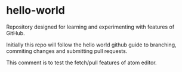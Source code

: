 # hello-world
Repository designed for learning and experimenting with features of GitHub.

Initially this repo will follow the hello world github guide to branching, commiting changes and submitting pull requests.

This comment is to test the fetch/pull features of atom editor.
